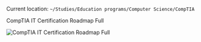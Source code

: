 Current location: `~/Studies/Education programs/Computer Science/CompTIA`

CompTIA IT Certification Roadmap Full

![CompTIA IT Certification Roadmap Full](https://user-images.githubusercontent.com/51442719/166006768-719962ad-e515-478c-a827-dc93dca21ea7.jpeg)
